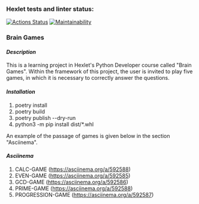 ### Hexlet tests and linter status:
[![Actions Status](https://github.com/1Mans/python-project-49/workflows/hexlet-check/badge.svg)](https://github.com/1Mans/python-project-49/actions) 
[![Maintainability](https://api.codeclimate.com/v1/badges/64c86a28b0d7d387ce72/maintainability)](https://codeclimate.com/1Mans/python-project-49/browser-history/maintainability)

### Brain Games

#### *Description*

This is a learning project in Hexlet's Python Developer course called "Brain Games". Within the framework of this project, the user is invited to play five games, in which it is necessary to correctly answer the questions.

#### *Installation*

1. poetry install
2. poetry build
3. poetry publish --dry-run
4. python3 -m pip install dist/*.whl

An example of the passage of games is given below in the section "Asciinema".

#### *Asciinema*

1. CALC-GAME (https://asciinema.org/a/592588)
2. EVEN-GAME (https://asciinema.org/a/592585)
3. GCD-GAME (https://asciinema.org/a/592586)
4. PRIME-GAME (https://asciinema.org/a/592588)
5. PROGRESSION-GAME (https://asciinema.org/a/592587)


